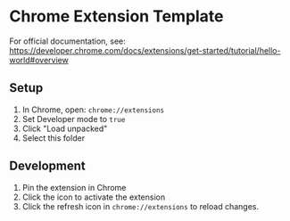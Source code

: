 # Chrome Extension Template

For official documentation, see: 
https://developer.chrome.com/docs/extensions/get-started/tutorial/hello-world#overview

## Setup
1. In Chrome, open: `chrome://extensions`
2. Set Developer mode to `true`
3. Click "Load unpacked"
4. Select this folder

## Development
1. Pin the extension in Chrome
2. Click the icon to activate the extension
3. Click the refresh icon in `chrome://extensions` to reload changes.